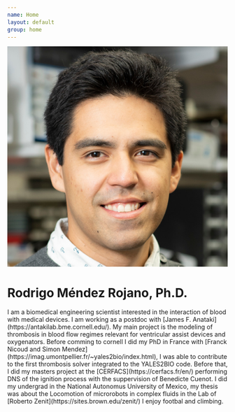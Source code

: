```yaml
---
name: Home
layout: default
group: home
---
```


<img src="/static/img/Rodrigo_Mendez_Rojano.jpg" class="img-responsive center-block" alt="Lab photo"/>

<h1 class="text-center">Rodrigo Méndez Rojano, Ph.D.</h1>

<p class="lead text-justify">
I am a biomedical engineering scientist interested in the interaction of blood with medical devices. I am working as a postdoc with [James F. Anataki](https://antakilab.bme.cornell.edu/). My main project is the modeling of thrombosis in blood flow regimes relevant for ventricular assist devices and oxygenators. 
Before comming to cornell I did my PhD in France with [Franck Nicoud and Simon Mendez](https://imag.umontpellier.fr/~yales2bio/index.html), I was able to contribute to the first thrombosis solver integrated to the YALES2BIO code. Before that, I did my masters project at the [CERFACS](https://cerfacs.fr/en/) performing DNS of the ignition process with the suppervision of Benedicte Cuenot. I did my undergrad in the National Autonomus University of Mexico, my thesis was about the Locomotion of microrobots in complex fluids in the Lab of [Roberto Zenit](https://sites.brown.edu/zenit/)
I enjoy footbal and climbing. 
</p>
